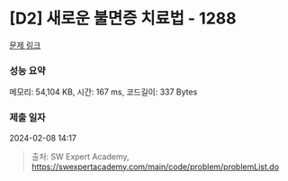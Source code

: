 # [D2] 새로운 불면증 치료법 - 1288 

[문제 링크](https://swexpertacademy.com/main/code/problem/problemDetail.do?contestProbId=AV18_yw6I9MCFAZN) 

### 성능 요약

메모리: 54,104 KB, 시간: 167 ms, 코드길이: 337 Bytes

### 제출 일자

2024-02-08 14:17



> 출처: SW Expert Academy, https://swexpertacademy.com/main/code/problem/problemList.do